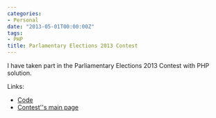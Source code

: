 ```yaml
---
categories:
- Personal
date: "2013-05-01T00:00:00Z"
tags:
- PHP
title: Parlamentary Elections 2013 Contest
---
```


I have taken part in the Parliamentary Elections 2013 Contest with PHP solution.

Links:

- [Code](https://github.com/aquilax/pe2013)
- [Contest''s main page](https://electionscontest.wordpress.com/)
